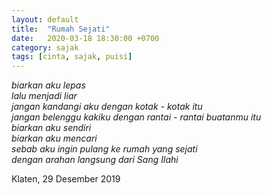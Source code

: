 ```yaml
---
layout: default
title:  "Rumah Sejati"
date:   2020-03-18 18:30:00 +0700
category: sajak
tags: [cinta, sajak, puisi]
---
```

<i>biarkan aku lepas<br>
lalu menjadi liar<br>
jangan kandangi aku dengan kotak - kotak itu<br>
jangan belenggu kakiku dengan rantai - rantai buatanmu itu<br>
biarkan aku sendiri<br>
biarkan aku mencari<br>
sebab aku ingin pulang ke rumah yang sejati<br>
dengan arahan langsung dari Sang Ilahi<br></i>

<time>Klaten, 29 Desember 2019</time>
